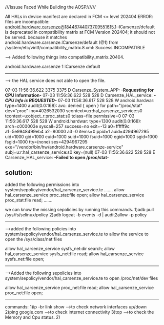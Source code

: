 ///Issuse Faced While Building the AOSP//////




All HALs in device manifest are declared in FCM <= level 202404
ERROR: files are incompatible: android.hardware.carsenze@18446744073709551615.1::ICarsenze/default is deprecated in compatibility matrix at FCM Version 202404; it should not be served.
    because it matches android.hardware.carsenze.ICarsenze/default (@1) from /system/etc/vintf/compatibility_matrix.8.xml: Success
INCOMPATIBLE



-->
Added following things into compatibility_matrix.20404.

 <hal format="aidl" optional="true">
        <name>android.hardware.carsenze</name>
        <version>1</version>
        <interface>
            <name>ICarsenze</name>
            <instance>default</instance>
        </interface>
    </hal>
    
----------------------------------------------------------------------------------------------------------------------------------------------------------------------------------------------------------------
-->
the HAL service does not able to open the file.


07-03 11:56:36.622  3375  3375 D Carsenze_System_APP: **-Requesting for CPU Information-**
07-03 11:56:36.622   528   528 D Carsenze_HAL_service: ***-CPU Info is REQUESTED-***
07-03 11:56:36.617   528   528 W android.hardwar: type=1400 audit(0.0:168): avc:  denied  { open } for  path="/proc/stat" dev="proc" ino=4026532030 scontext=u:r:hal_carsenze_service:s0 tcontext=u:object_r:proc_stat:s0 tclass=file permissive=0
07-03 11:56:36.617   528   528 W android.hardwar: type=1300 audit(0.0:168): arch=c000003e syscall=257 success=no exit=-13 a0=ffffff9c a1=5e9948499eb4 a2=80000 a3=0 items=0 ppid=1 auid=4294967295 uid=1000 gid=1000 euid=1000 suid=1000 fsuid=1000 egid=1000 sgid=1000 fsgid=1000 tty=(none) ses=4294967295 exe="/vendor/bin/hw/android.hardware.carsenze-service" subj=u:r:hal_carsenze_service:s0 key=(null)
07-03 11:56:36.622   528   528 E Carsenze_HAL_service: **-Failed to open /proc/stat-**   

solution:
---------

added the following permissions into system/sepolicy/vendor/hal_carsenze_service.te
.......
allow hal_carsenze_service proc_stat:file open;
allow hal_carsenze_service proc_stat:file read;
.......

we can know the missing sepolicies by running this commands.
1)adb pull /sys/fs/selinux/policy
2)adb logcat -b events -d | audit2allow -p policy


----------------------------------------------------------------------------------------------------------------------------------------------------------------------------------------------------------------
-->added the following policies into system/sepolicy/vendor/hal_carsenze_service.te to allow the service to open the /sys/class/net files

allow hal_carsenze_service sysfs_net:dir search;
allow hal_carsenze_service sysfs_net:file read;
allow hal_carsenze_service sysfs_net:file open;

------------------------------------------------------------------------------------------------------------------------------------------------------------------------------------------------------------------
-->Added the following sepolicies into system/sepolicy/vendor/hal_carsenze_service.te  to open /proc/net/dev files

allow hal_carsenze_service proc_net:file read;
allow hal_carsenze_service proc_net:file open;


------------------------------------------------------------------------------------------------------------------------------------------------------------------------------------------------------------------
commands:
1)ip -br link show 
-->to check network interfaces up/down
2)ping google.com
-->to check internet connectivity
3)top
-->to check the Memory and Cpu status.
2)



